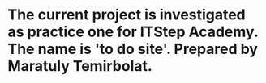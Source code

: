 # The current project is investigated as practice one for ITStep Academy. The name is 'to do site'. Prepared by Maratuly Temirbolat. 
